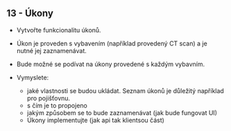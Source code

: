 ## 13 - Úkony

- Vytvořte funkcionalitu úkonů.

- Úkon je proveden s vybavením (například provedený CT scan) a je nutné jej zaznamenávat.

- Bude možné se podívat na úkony provedené s každým vybavním.

- Vymyslete:

  - jaké vlastnosti se budou ukládat. Seznam úkonů je důležitý například pro pojišťovnu.
  - s čím je to propojeno
  - jakým způsobem se to bude zaznamenávat (jak bude fungovat UI)
  - Úkony implementujte (jak api tak klientsou část)